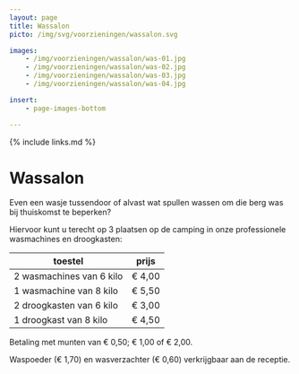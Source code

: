 ```yaml
---
layout: page
title: Wassalon
picto: /img/svg/voorzieningen/wassalon.svg

images:
    - /img/voorzieningen/wassalon/was-01.jpg
    - /img/voorzieningen/wassalon/was-02.jpg
    - /img/voorzieningen/wassalon/was-03.jpg
    - /img/voorzieningen/wassalon/was-04.jpg

insert:
    - page-images-bottom

---
```

{% include links.md %}

# Wassalon

Even een wasje tussendoor of alvast wat spullen wassen om die berg was bij thuiskomst te beperken?

Hiervoor kunt u terecht op 3 plaatsen op de camping in onze professionele wasmachines en droogkasten:


| toestel                  | prijs  |
|--------------------------|:------:|
| 2 wasmachines van 6 kilo | € 4,00 |
| 1 wasmachine van 8 kilo  | € 5,50 |
| 2 droogkasten van 6 kilo | € 3,00 |
| 1 droogkast van 8 kilo   | € 4,50 |


Betaling met munten van € 0,50; € 1,00 of € 2,00.

Waspoeder (€ 1,70) en wasverzachter (€ 0,60)  verkrijgbaar aan de receptie.